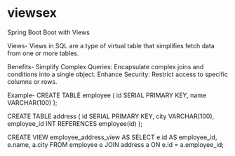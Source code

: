 # viewsex
Spring Boot Boot with Views

Views- Views in SQL are a type of virtual table that simplifies fetch data from one or more tables.

Benefits- Simplify Complex Queries: Encapsulate complex joins and conditions into a single object. Enhance Security: Restrict access to specific columns or rows.

Example- CREATE TABLE employee ( id SERIAL PRIMARY KEY, name VARCHAR(100) );

CREATE TABLE address ( id SERIAL PRIMARY KEY, city VARCHAR(100), employee_id INT REFERENCES employee(id) );

CREATE VIEW employee_address_view AS SELECT e.id AS employee_id, e.name, a.city FROM employee e JOIN address a ON e.id = a.employee_id;
